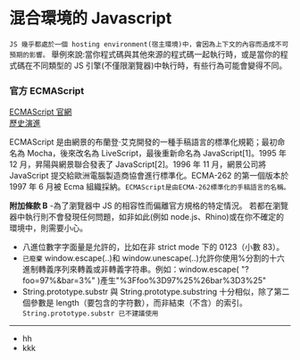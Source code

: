 # 混合環境的 Javascript

`JS 幾乎都處於一個 hosting environment(宿主環境)中，會因為上下文的內容而造成不可預期的影響。`
舉例來說:當你程式碼與其他來源的程式碼一起執行時，或是當你的程式碼在不同類型的 JS 引擎(不僅限瀏覽器)中執行時，有些行為可能會變得不同。

### 官方 ECMAScript

[ECMAScript 官網](http://www.ecma-international.org/)  
[歷史演進](https://zh.wikipedia.org/wiki/ECMAScript)

ECMAScript 是由網景的布蘭登·艾克開發的一種手稿語言的標準化規範；最初命名為 Mocha，後來改名為 LiveScript，最後重新命名為 JavaScript[1]。1995 年 12 月，昇陽與網景聯合發表了 JavaScript[2]。1996 年 11 月，網景公司將 JavaScript 提交給歐洲電腦製造商協會進行標準化。ECMA-262 的第一個版本於 1997 年 6 月被 Ecma 組織採納。`ECMAScript是由ECMA-262標準化的手稿語言的名稱。`

**附加條款 B** -為了瀏覽器中 JS 的相容性而偏離官方規格的特定情況。
若都在瀏覽器中執行則不會發現任何問題，如非如此(例如 node.js、Rhino)或在你不確定的環境中，則需要小心。

- 八進位數字字面量是允許的，比如在非 strict mode 下的 0123（小數 83）。
- `已廢棄` window.escape(..)和 window.unescape(..)允許你使用%分割的十六進制轉義序列來轉義或非轉義字符串。例如：window.escape( "?foo=97%&bar=3%" )產生"%3Ffoo%3D97%25%26bar%3D3%25"
- String.prototype.substr 與 String.prototype.substring 十分相似，除了第二個參數是 length（要包含的字符數），而非結束（不含）的索引。`String.prototype.substr 已不建議使用`

---

- hh
- kkk

```js
```
